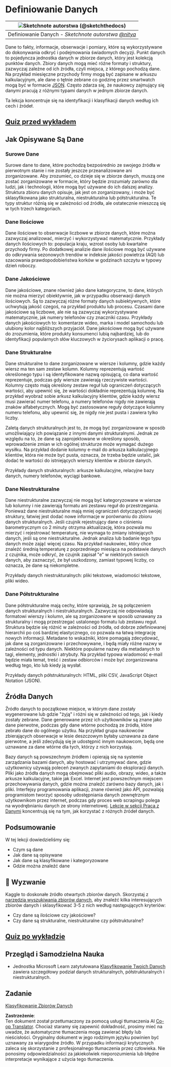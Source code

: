 <!--
CO_OP_TRANSLATOR_METADATA:
{
  "original_hash": "356d12cffc3125db133a2d27b827a745",
  "translation_date": "2025-08-24T21:34:15+00:00",
  "source_file": "1-Introduction/03-defining-data/README.md",
  "language_code": "pl"
}
-->
# Definiowanie Danych

|![ Sketchnote autorstwa [(@sketchthedocs)](https://sketchthedocs.dev) ](../../sketchnotes/03-DefiningData.png)|
|:---:|
|Definiowanie Danych - _Sketchnote autorstwa [@nitya](https://twitter.com/nitya)_ |

Dane to fakty, informacje, obserwacje i pomiary, które są wykorzystywane do dokonywania odkryć i podejmowania świadomych decyzji. Punkt danych to pojedyncza jednostka danych w zbiorze danych, który jest kolekcją punktów danych. Zbiory danych mogą mieć różne formaty i struktury, zazwyczaj zależne od ich źródła, czyli miejsca, z którego pochodzą dane. Na przykład miesięczne przychody firmy mogą być zapisane w arkuszu kalkulacyjnym, ale dane o tętnie zebrane co godzinę przez smartwatch mogą być w formacie [JSON](https://stackoverflow.com/a/383699). Często zdarza się, że naukowcy zajmujący się danymi pracują z różnymi typami danych w jednym zbiorze danych.

Ta lekcja koncentruje się na identyfikacji i klasyfikacji danych według ich cech i źródeł.

## [Quiz przed wykładem](https://purple-hill-04aebfb03.1.azurestaticapps.net/quiz/4)
## Jak Opisywane Są Dane

### Surowe Dane
Surowe dane to dane, które pochodzą bezpośrednio ze swojego źródła w pierwotnym stanie i nie zostały jeszcze przeanalizowane ani zorganizowane. Aby zrozumieć, co dzieje się w zbiorze danych, muszą one zostać zorganizowane w formacie, który będzie zrozumiały zarówno dla ludzi, jak i technologii, które mogą być używane do ich dalszej analizy. Struktura zbioru danych opisuje, jak jest on zorganizowany, i może być sklasyfikowana jako strukturalna, niestrukturalna lub półstrukturalna. Te typy struktur różnią się w zależności od źródła, ale ostatecznie mieszczą się w tych trzech kategoriach.

### Dane Ilościowe
Dane ilościowe to obserwacje liczbowe w zbiorze danych, które można zazwyczaj analizować, mierzyć i wykorzystywać matematycznie. Przykłady danych ilościowych to: populacja kraju, wzrost osoby lub kwartalne przychody firmy. Po dodatkowej analizie dane ilościowe mogą być używane do odkrywania sezonowych trendów w indeksie jakości powietrza (AQI) lub szacowania prawdopodobieństwa korków w godzinach szczytu w typowy dzień roboczy.

### Dane Jakościowe
Dane jakościowe, znane również jako dane kategoryczne, to dane, których nie można mierzyć obiektywnie, jak w przypadku obserwacji danych ilościowych. Są to zazwyczaj różne formaty danych subiektywnych, które uchwytują jakość czegoś, na przykład produktu lub procesu. Czasami dane jakościowe są liczbowe, ale nie są zazwyczaj wykorzystywane matematycznie, jak numery telefonów czy znaczniki czasu. Przykłady danych jakościowych to: komentarze wideo, marka i model samochodu lub ulubiony kolor najbliższych przyjaciół. Dane jakościowe mogą być używane do zrozumienia, które produkty konsumenci lubią najbardziej, lub do identyfikacji popularnych słów kluczowych w życiorysach aplikacji o pracę.

### Dane Strukturalne
Dane strukturalne to dane zorganizowane w wiersze i kolumny, gdzie każdy wiersz ma ten sam zestaw kolumn. Kolumny reprezentują wartość określonego typu i są identyfikowane nazwą opisującą, co dana wartość reprezentuje, podczas gdy wiersze zawierają rzeczywiste wartości. Kolumny często mają określony zestaw reguł lub ograniczeń dotyczących wartości, aby upewnić się, że wartości dokładnie reprezentują kolumnę. Na przykład wyobraź sobie arkusz kalkulacyjny klientów, gdzie każdy wiersz musi zawierać numer telefonu, a numery telefonów nigdy nie zawierają znaków alfabetycznych. Mogą być zastosowane reguły dotyczące kolumny numeru telefonu, aby upewnić się, że nigdy nie jest pusta i zawiera tylko liczby.

Zaletą danych strukturalnych jest to, że mogą być zorganizowane w sposób umożliwiający ich powiązanie z innymi danymi strukturalnymi. Jednak ze względu na to, że dane są zaprojektowane w określony sposób, wprowadzenie zmian w ich ogólnej strukturze może wymagać dużego wysiłku. Na przykład dodanie kolumny e-mail do arkusza kalkulacyjnego klientów, która nie może być pusta, oznacza, że trzeba będzie ustalić, jak dodać te wartości do istniejących wierszy klientów w zbiorze danych.

Przykłady danych strukturalnych: arkusze kalkulacyjne, relacyjne bazy danych, numery telefonów, wyciągi bankowe.

### Dane Niestrukturalne
Dane niestrukturalne zazwyczaj nie mogą być kategoryzowane w wiersze lub kolumny i nie zawierają formatu ani zestawu reguł do przestrzegania. Ponieważ dane niestrukturalne mają mniej ograniczeń dotyczących swojej struktury, łatwiej jest dodać nowe informacje w porównaniu do zbioru danych strukturalnych. Jeśli czujnik rejestrujący dane o ciśnieniu barometrycznym co 2 minuty otrzyma aktualizację, która pozwala mu mierzyć i rejestrować temperaturę, nie wymaga to zmiany istniejących danych, jeśli są one niestrukturalne. Jednak analiza lub badanie tego typu danych może zająć więcej czasu. Na przykład naukowiec, który chce znaleźć średnią temperaturę z poprzedniego miesiąca na podstawie danych z czujnika, może odkryć, że czujnik zapisał "e" w niektórych swoich danych, aby zaznaczyć, że był uszkodzony, zamiast typowej liczby, co oznacza, że dane są niekompletne.

Przykłady danych niestrukturalnych: pliki tekstowe, wiadomości tekstowe, pliki wideo.

### Dane Półstrukturalne
Dane półstrukturalne mają cechy, które sprawiają, że są połączeniem danych strukturalnych i niestrukturalnych. Zazwyczaj nie odpowiadają formatowi wierszy i kolumn, ale są zorganizowane w sposób uznawany za strukturalny i mogą przestrzegać ustalonego formatu lub zestawu reguł. Struktura będzie się różnić w zależności od źródła, od dobrze zdefiniowanej hierarchii po coś bardziej elastycznego, co pozwala na łatwą integrację nowych informacji. Metadane to wskaźniki, które pomagają zdecydować, jak dane są zorganizowane i przechowywane, i będą miały różne nazwy w zależności od typu danych. Niektóre popularne nazwy dla metadanych to tagi, elementy, jednostki i atrybuty. Na przykład typowa wiadomość e-mail będzie miała temat, treść i zestaw odbiorców i może być zorganizowana według tego, kto lub kiedy ją wysłał.

Przykłady danych półstrukturalnych: HTML, pliki CSV, JavaScript Object Notation (JSON).

## Źródła Danych

Źródło danych to początkowe miejsce, w którym dane zostały wygenerowane lub gdzie "żyją" i różni się w zależności od tego, jak i kiedy zostały zebrane. Dane generowane przez ich użytkowników są znane jako dane pierwotne, podczas gdy dane wtórne pochodzą ze źródła, które zebrało dane do ogólnego użytku. Na przykład grupa naukowców zbierających obserwacje w lesie deszczowym byłaby uznawana za dane pierwotne, a jeśli zdecydują się je udostępnić innym naukowcom, będą one uznawane za dane wtórne dla tych, którzy z nich korzystają.

Bazy danych są powszechnym źródłem i opierają się na systemie zarządzania bazami danych, aby hostować i utrzymywać dane, gdzie użytkownicy używają poleceń zwanych zapytaniami do eksploracji danych. Pliki jako źródła danych mogą obejmować pliki audio, obrazy, wideo, a także arkusze kalkulacyjne, takie jak Excel. Internet jest powszechnym miejscem przechowywania danych, gdzie można znaleźć zarówno bazy danych, jak i pliki. Interfejsy programowania aplikacji, znane również jako API, pozwalają programistom tworzyć sposoby udostępniania danych zewnętrznym użytkownikom przez internet, podczas gdy proces web scrapingu polega na wyodrębnianiu danych ze strony internetowej. [Lekcje w sekcji Praca z Danymi](../../../../../../../../../2-Working-With-Data) koncentrują się na tym, jak korzystać z różnych źródeł danych.

## Podsumowanie

W tej lekcji dowiedzieliśmy się:

- Czym są dane
- Jak dane są opisywane
- Jak dane są klasyfikowane i kategoryzowane
- Gdzie można znaleźć dane

## 🚀 Wyzwanie

Kaggle to doskonałe źródło otwartych zbiorów danych. Skorzystaj z [narzędzia wyszukiwania zbiorów danych](https://www.kaggle.com/datasets), aby znaleźć kilka interesujących zbiorów danych i sklasyfikować 3-5 z nich według następujących kryteriów:

- Czy dane są ilościowe czy jakościowe?
- Czy dane są strukturalne, niestrukturalne czy półstrukturalne?

## [Quiz po wykładzie](https://purple-hill-04aebfb03.1.azurestaticapps.net/quiz/5)

## Przegląd i Samodzielna Nauka

- Jednostka Microsoft Learn zatytułowana [Klasyfikowanie Twoich Danych](https://docs.microsoft.com/en-us/learn/modules/choose-storage-approach-in-azure/2-classify-data) zawiera szczegółowy podział danych strukturalnych, półstrukturalnych i niestrukturalnych.

## Zadanie

[Klasyfikowanie Zbiorów Danych](assignment.md)

**Zastrzeżenie**:  
Ten dokument został przetłumaczony za pomocą usługi tłumaczenia AI [Co-op Translator](https://github.com/Azure/co-op-translator). Chociaż staramy się zapewnić dokładność, prosimy mieć na uwadze, że automatyczne tłumaczenia mogą zawierać błędy lub nieścisłości. Oryginalny dokument w jego rodzimym języku powinien być uznawany za wiarygodne źródło. W przypadku informacji krytycznych zaleca się skorzystanie z profesjonalnego tłumaczenia przez człowieka. Nie ponosimy odpowiedzialności za jakiekolwiek nieporozumienia lub błędne interpretacje wynikające z użycia tego tłumaczenia.